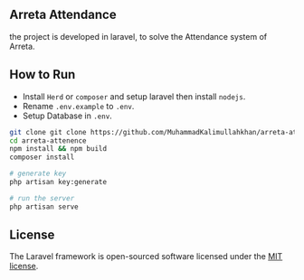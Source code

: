 ## Arreta Attendance

the project is developed in laravel, to solve the Attendance system of Arreta.

## How to Run
- Install `Herd` or `composer` and setup laravel then install `nodejs`.
- Rename `.env.example` to `.env`.
- Setup Database in `.env`.

```bash
git clone git clone https://github.com/MuhammadKalimullahkhan/arreta-attendence.git
cd arreta-attenence
npm install && npm build
composer install

# generate key
php artisan key:generate

# run the server
php artisan serve
```

## License

The Laravel framework is open-sourced software licensed under the [MIT license](https://opensource.org/licenses/MIT).
